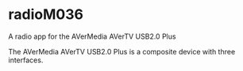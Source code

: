 # radioM036
A radio app for the AVerMedia AVerTV USB2.0 Plus

The AVerMedia AVerTV USB2.0 Plus is a composite device with three interfaces.
